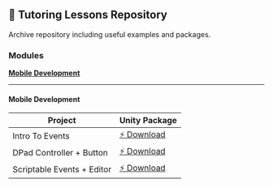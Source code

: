 ## 📕 **Tutoring Lessons Repository**
Archive repository including useful examples and packages.

### **Modules**
[**Mobile Development**](#mobile-development)

---

#### **Mobile Development**

| **Project** | **Unity Package**  |
|------------------------------------------|----------------|
| Intro To Events | [⚡ Download](https://github.com/epoHless/tutoring-lessons/releases/download/Events-01/EventsIntro.unitypackage) |
| DPad Controller + Button | [⚡ Download](https://github.com/epoHless/tutoring-lessons/releases/download/Events-02/DPadController.unitypackage) |
| Scriptable Events + Editor | [⚡ Download](https://github.com/epoHless/tutoring-lessons/releases/download/Events-02/DPadController.unitypackage) |


